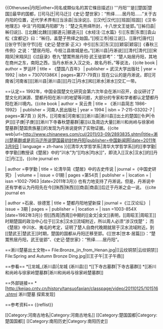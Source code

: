 {{Otheruses|丹阳|other=同名或類似名的其它條目描述}}
'''丹阳'''是[[楚国|楚国]]最早的国都，<ref>[[司马迁|司马迁]]《史记·楚世家》：“熊绎……居丹阳……”</ref>关于古丹阳的位置，近代学术界有[[当涂县|当涂说]]、<ref>[[汉代|汉代]][[班固|班固]]《汉书·地理志》中注“丹阳属丹阳郡”为：“楚之先熊绎所封，十八世文王徙郢。”</ref>[[秭归县|秭归说]]、<ref>[[北魏|北魏]][[郦道元|郦道元]]《水经注·江水篇》引[[东晋|东晋]]袁山松《宜都记》曰：“秭归，盖楚子熊绎之始国。”</ref>[[枝江市|枝江说]]、<ref>[[唐代|唐代]][[张守节|张守节]]在《史记·楚世家·正义》中引[[东汉|东汉]][[颖容|颖容]]《春秋三传例》之说：“楚居丹阳，今枝江县故城是也。”</ref>[[淅川县|丹淅说]]<ref>[[清代|清代]][[宋翔凤|宋翔凤]]《过庭录》卷九“楚鬻熊居丹阳·武王徙郢考”：“楚人始居丹阳，其地在商州之东，南阳之西，当丹水析水入汉之处，故名丹析。”</ref>等说法，<ref>{{cite book
  | author = 罗运环
  | title = 《楚国八百年》
  | publisher = 武汉大学出版社
  | year = 1992
  | isbn = 730701386X
  | pages=第77-79頁}}
</ref>现在公认的是丹淅说，即[[河南省|河南省]][[淅川县|淅川县]][[丹江|丹水]]和[[淅水|淅水]]交汇一带。

==认定==
1992年，中国全国楚文化研究会第六次年会在淅川召开，会议研讨了楚文化的渊源、楚都丹阳在淅川的地望等问题，大部分的专家和学者都认定楚都丹阳在淅川境内。<ref>{{cite book
  | author = 吴云贵
  | title = 《淅川县简志 1986-1992》
  | publisher = 河南人民出版社
  | year = 1994
  | isbn = 7-215-03202-7
  | pages=第7頁
}}
</ref>
另外，[[河南省|河南省]][[淅川县|淅川县]]出土的楚国[[令尹|令尹]][[子庚|子庚]][[淅川下寺春秋楚墓群|墓]]以及周边大量[[淅川和尚岭与徐家岭楚墓群|楚国贵族墓]]的发现为丹淅说提供了实物证据。<ref>{{cite web|url=http://www.chinanews.com/cul/2011/03-09/2893835.shtml|title=淅川楚墓群或是司马迁所说楚国最初封地丹阳|publisher=中国新闻网|date=2011年3月9日 | language = zh-hans }}</ref>[[清华大学哲学系|清华大学哲学系]]的[[李学勤|李学勤]]教授读《楚居》中的“汌水”为“[[均水|均水]]”，即流入[[汉水|汉水]]的[[丹江|丹江]]，<ref>{{cite journal en
 
 | author =李学勤
 | title = 论清华简《楚居》中的古史传说
 | journal =《中国史研究》
 | volume =
 | issue = 01期 
 | pages =第54页
 | publisher = 
 | location = 
 | issn =1002-7963
 |date=2011年3月}}</ref>
也有力地支持了丹淅说。但是，丹淅说中还有学者认为丹阳先在今[[陕西|陕西]][[商县|商县]]后迁于丹淅之会一说。
<ref>{{cite journal en
 
 | author =石泉、徐德宽
 | title = 楚都丹阳地望新探
 | journal =《江汉论坛》
 | issue = 3期
 | pages =
 | publisher = 
 | location = 
 | issn =1003-854X
 |date=1982年3月}}</ref>
但[[西周|西周]]中期的[[金文|金文]]表明，[[周昭王|周昭王]]时期楚国的政治中心位于[[汉水|汉水]]流域附近，所以周人必须“涉汉伐楚”； 而《楚居》中汌水、夷屯的考定，证明了楚人自商代晚期就居于汉水流域附近。到[[楚武王|楚武王]]时期，楚国的国都从丹阳迁移至郢。<ref>《[[世本|世本·居篇]]》：“楚鬻熊居丹阳，武王徙郢”、《史记·楚世家》：“熊绎……居丹阳”。</ref>

==淅川楚墓出土文物==
<gallery>
File:Bronze_jin_from_Henan.jpg|[[云纹铜禁|云纹铜禁]]
File:Spring and Autumn Bronze Ding.jpg|[[王子午|王子午鼎]]
</gallery>

==参看==
*[[龙城_(淅川县)|龙城 (淅川县)]]
*[[下寺古墓群|下寺古墓群]]
*[[淅川和尚岭与徐家岭楚墓群|淅川和尚岭与徐家岭楚墓群]]

==外部链接==
*[http://kejiao.cntv.cn/history/tansuofaxian/classpage/video/20110125/101516.shtml 淅川楚墓 探索发现]

==参考资料==
{{reflist}}

[[Category:河南古地名|Category:河南古地名]]
[[Category:楚国国都|Category:楚国国都]]
[[Category:南阳历史|Category:南阳历史]]
